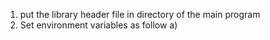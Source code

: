 1) put the library header file in directory of the main program
2)  Set environment variables as follow
a) 